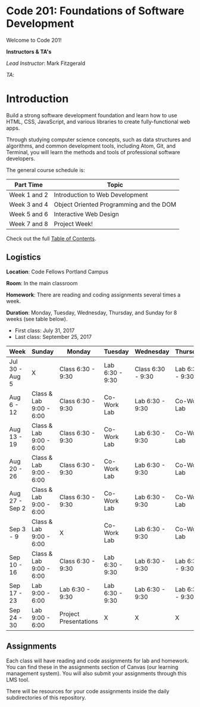 # Code 201: Foundations of Software Development
Welcome to Code 201!

**Instructors & TA's**

*Lead Instructor*: Mark Fitzgerald

*TA*: <to-be-added>

# Introduction
Build a strong software development foundation and learn how to use HTML, CSS, JavaScript, and various libraries to create fully-functional web apps.

Through studying computer science concepts, such as data structures and algorithms, and common development tools, including Atom, Git, and Terminal, you will learn the methods and tools of professional software developers.

The general course schedule is:

**Part Time**    | Topic
-------------|---------------
Week 1 and 2 | Introduction to Web Development
Week 3 and 4 | Object Oriented Programming and the DOM
Week 5 and 6 | Interactive Web Design
Week 7 and 8 | Project Week!

Check out the full [Table of Contents](SUMMARY.md).

## Logistics
**Location**: Code Fellows Portland Campus

**Room**: In the main classroom

**Homework**: There are reading and coding assignments several times a week.

**Duration**: Monday, Tuesday, Wednesday, Thursday, and Sunday for 8 weeks (see table below).
* First class: July 31, 2017
* Last class: September 25, 2017

**Week**    | Sunday | Monday | Tuesday | Wednesday | Thursday | Friday | Saturday
-------------|---------------|---------------|---------------|---------------|---------------|---------------|---------------
Jul 30 - Aug 5 | X | Class 6:30 - 9:30 | Lab 6:30 - 9:30 | Class 6:30 - 9:30 | Lab 6:30 - 9:30 | X | X
Aug 6 - 12 | Class & Lab 9:00 - 6:00 | Class 6:30 - 9:30 | Co-Work Lab | Lab 6:30 - 9:30 | Co-Work Lab | X | X
Aug 13 - 19 | Class & Lab 9:00 - 6:00 | Class 6:30 - 9:30 | Co-Work Lab | Lab 6:30 - 9:30 | Co-Work Lab | X | X
Aug 20 - 26 | Class & Lab 9:00 - 6:00 | Class 6:30 - 9:30 | Co-Work Lab | Lab 6:30 - 9:30 | Co-Work Lab | X | X
Aug 27 - Sep 2 | Class & Lab 9:00 - 6:00 | Class 6:30 - 9:30 | Co-Work Lab | Lab 6:30 - 9:30 | Co-Work Lab | X | X
Sep 3 - 9 | Class & Lab 9:00 - 6:00 | X | Co-Work Lab | Lab 6:30 - 9:30 | Co-Work Lab | X | X
Sep 10 - 16 | Class & Lab 9:00 - 6:00 | Class 6:30 - 9:30 | Lab 6:30 - 9:30 | Lab 6:30 - 9:30 | Lab 6:30 - 9:30 | X | X
Sep 17 - 23 | Lab 9:00 - 6:00 | Lab 6:30 - 9:30 | Lab 6:30 - 9:30 | Lab 6:30 - 9:30 | Lab 6:30 - 9:30 | X | X
Sep 24 - 30 | Lab 9:00 - 6:00 | Project Presentations | X | X | X | X | X

## Assignments

Each class will have reading and code assignments for lab and homework. You can find these in the assignments section of Canvas (our learning management system). You will also submit your assignments through this LMS tool.

There will be resources for your code assignments inside the daily subdirectories of this repository.

